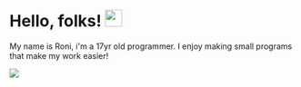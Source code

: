 # Hello, folks! <img src="https://raw.githubusercontent.com/MartinHeinz/MartinHeinz/master/wave.gif" width="30px">
My name is Roni, i'm a 17yr old programmer. I enjoy making small programs that make my work easier!

![](https://img.shields.io/badge/Code-Python-informational?style=flat&logo=C#&logoColor=white&color=2bbc8a)
